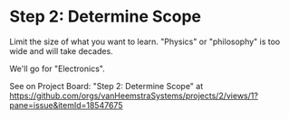 # Step 2: Determine Scope

Limit the size of what you want to learn. "Physics" or "philosophy" is too wide and will take decades.

We'll go for "Electronics".

See on Project Board: "Step 2: Determine Scope" at https://github.com/orgs/vanHeemstraSystems/projects/2/views/1?pane=issue&itemId=18547675

